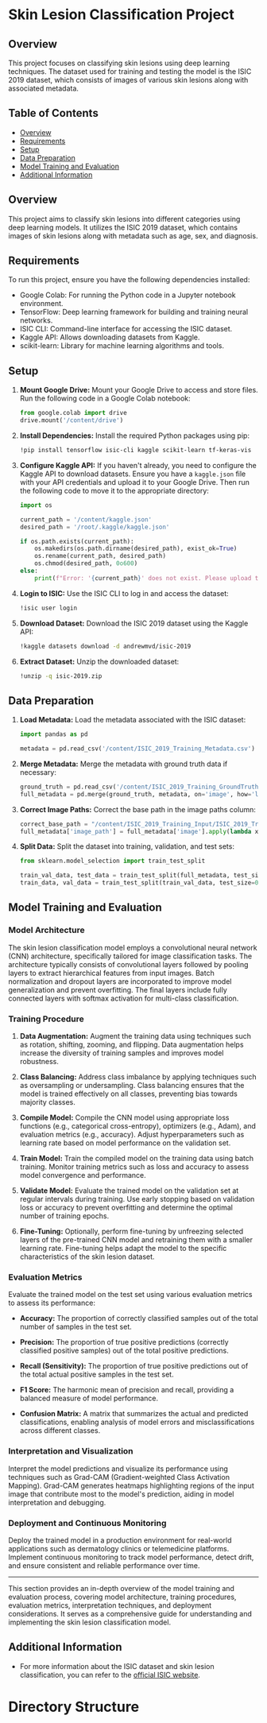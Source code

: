 # Skin Lesion Classification Project

## Overview

This project focuses on classifying skin lesions using deep learning techniques. The dataset used for training and testing the model is the ISIC 2019 dataset, which consists of images of various skin lesions along with associated metadata.

## Table of Contents

- [Overview](#overview)
- [Requirements](#requirements)
- [Setup](#setup)
- [Data Preparation](#data-preparation)
- [Model Training and Evaluation](#model-training-and-evaluation)
- [Additional Information](#additional-information)

## Overview

This project aims to classify skin lesions into different categories using deep learning models. It utilizes the ISIC 2019 dataset, which contains images of skin lesions along with metadata such as age, sex, and diagnosis.

## Requirements

To run this project, ensure you have the following dependencies installed:

- Google Colab: For running the Python code in a Jupyter notebook environment.
- TensorFlow: Deep learning framework for building and training neural networks.
- ISIC CLI: Command-line interface for accessing the ISIC dataset.
- Kaggle API: Allows downloading datasets from Kaggle.
- scikit-learn: Library for machine learning algorithms and tools.

## Setup

1. **Mount Google Drive:** Mount your Google Drive to access and store files. Run the following code in a Google Colab notebook:

    ```python
    from google.colab import drive
    drive.mount('/content/drive')
    ```

2. **Install Dependencies:** Install the required Python packages using pip:

    ```bash
    !pip install tensorflow isic-cli kaggle scikit-learn tf-keras-vis
    ```

3. **Configure Kaggle API:** If you haven't already, you need to configure the Kaggle API to download datasets. Ensure you have a `kaggle.json` file with your API credentials and upload it to your Google Drive. Then run the following code to move it to the appropriate directory:

    ```python
    import os

    current_path = '/content/kaggle.json'
    desired_path = '/root/.kaggle/kaggle.json'

    if os.path.exists(current_path):
        os.makedirs(os.path.dirname(desired_path), exist_ok=True)
        os.rename(current_path, desired_path)
        os.chmod(desired_path, 0o600)
    else:
        print(f"Error: '{current_path}' does not exist. Please upload the file.")
    ```

4. **Login to ISIC:** Use the ISIC CLI to log in and access the dataset:

    ```bash
    !isic user login
    ```

5. **Download Dataset:** Download the ISIC 2019 dataset using the Kaggle API:

    ```bash
    !kaggle datasets download -d andrewmvd/isic-2019
    ```

6. **Extract Dataset:** Unzip the downloaded dataset:

    ```bash
    !unzip -q isic-2019.zip
    ```

## Data Preparation

1. **Load Metadata:** Load the metadata associated with the ISIC dataset:

    ```python
    import pandas as pd

    metadata = pd.read_csv('/content/ISIC_2019_Training_Metadata.csv')
    ```

2. **Merge Metadata:** Merge the metadata with ground truth data if necessary:

    ```python
    ground_truth = pd.read_csv('/content/ISIC_2019_Training_GroundTruth.csv')
    full_metadata = pd.merge(ground_truth, metadata, on='image', how='left')
    ```

3. **Correct Image Paths:** Correct the base path in the image paths column:

    ```python
    correct_base_path = "/content/ISIC_2019_Training_Input/ISIC_2019_Training_Input"
    full_metadata['image_path'] = full_metadata['image'].apply(lambda x: f"{correct_base_path}/{x}.jpg")
    ```

4. **Split Data:** Split the dataset into training, validation, and test sets:

    ```python
    from sklearn.model_selection import train_test_split

    train_val_data, test_data = train_test_split(full_metadata, test_size=0.1, random_state=42)
    train_data, val_data = train_test_split(train_val_data, test_size=0.1, random_state=42)
    ```

## Model Training and Evaluation

### Model Architecture

The skin lesion classification model employs a convolutional neural network (CNN) architecture, specifically tailored for image classification tasks. The architecture typically consists of convolutional layers followed by pooling layers to extract hierarchical features from input images. Batch normalization and dropout layers are incorporated to improve model generalization and prevent overfitting. The final layers include fully connected layers with softmax activation for multi-class classification.

### Training Procedure

1. **Data Augmentation:** Augment the training data using techniques such as rotation, shifting, zooming, and flipping. Data augmentation helps increase the diversity of training samples and improves model robustness.
   
2. **Class Balancing:** Address class imbalance by applying techniques such as oversampling or undersampling. Class balancing ensures that the model is trained effectively on all classes, preventing bias towards majority classes.

3. **Compile Model:** Compile the CNN model using appropriate loss functions (e.g., categorical cross-entropy), optimizers (e.g., Adam), and evaluation metrics (e.g., accuracy). Adjust hyperparameters such as learning rate based on model performance on the validation set.

4. **Train Model:** Train the compiled model on the training data using batch training. Monitor training metrics such as loss and accuracy to assess model convergence and performance.

5. **Validate Model:** Evaluate the trained model on the validation set at regular intervals during training. Use early stopping based on validation loss or accuracy to prevent overfitting and determine the optimal number of training epochs.

6. **Fine-Tuning:** Optionally, perform fine-tuning by unfreezing selected layers of the pre-trained CNN model and retraining them with a smaller learning rate. Fine-tuning helps adapt the model to the specific characteristics of the skin lesion dataset.

### Evaluation Metrics

Evaluate the trained model on the test set using various evaluation metrics to assess its performance:

- **Accuracy:** The proportion of correctly classified samples out of the total number of samples in the test set.
  
- **Precision:** The proportion of true positive predictions (correctly classified positive samples) out of the total positive predictions.

- **Recall (Sensitivity):** The proportion of true positive predictions out of the total actual positive samples in the test set.

- **F1 Score:** The harmonic mean of precision and recall, providing a balanced measure of model performance.

- **Confusion Matrix:** A matrix that summarizes the actual and predicted classifications, enabling analysis of model errors and misclassifications across different classes.

### Interpretation and Visualization

Interpret the model predictions and visualize its performance using techniques such as Grad-CAM (Gradient-weighted Class Activation Mapping). Grad-CAM generates heatmaps highlighting regions of the input image that contribute most to the model's prediction, aiding in model interpretation and debugging.

### Deployment and Continuous Monitoring

Deploy the trained model in a production environment for real-world applications such as dermatology clinics or telemedicine platforms. Implement continuous monitoring to track model performance, detect drift, and ensure consistent and reliable performance over time.

---

This section provides an in-depth overview of the model training and evaluation process, covering model architecture, training procedures, evaluation metrics, interpretation techniques, and deployment considerations. It serves as a comprehensive guide for understanding and implementing the skin lesion classification model.


## Additional Information

- For more information about the ISIC dataset and skin lesion classification, you can refer to the [official ISIC website](https://www.isic-archive.com/#!/topWithHeader/onlyHeaderTop/gallery).


# Directory Structure
